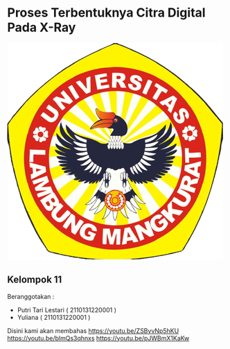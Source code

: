 # Proses Terbentuknya Citra Digital Pada X-Ray
![logo ULM](/Logo-ULM.png)
## Kelompok 11 
Beranggotakan :
- Putri Tari Lestari ( 2110131220001 )
- Yuliana ( 2110131220001 )

Disini kami akan membahas 
https://youtu.be/ZSByvNp5hKU
https://youtu.be/blmQs3qhnxs
https://youtu.be/pJWBmX1KaKw
